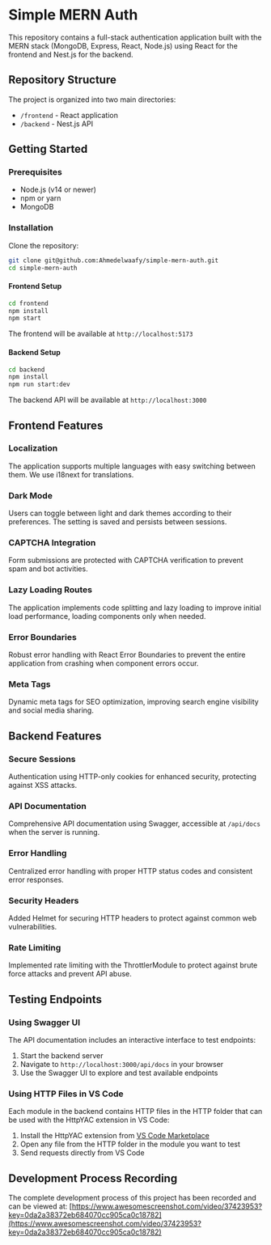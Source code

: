 # Simple MERN Auth

This repository contains a full-stack authentication application built with the MERN stack (MongoDB, Express, React, Node.js) using React for the frontend and Nest.js for the backend.

## Repository Structure

The project is organized into two main directories:
- `/frontend` - React application
- `/backend` - Nest.js API

## Getting Started

### Prerequisites
- Node.js (v14 or newer)
- npm or yarn
- MongoDB

### Installation

Clone the repository:
```bash
git clone git@github.com:Ahmedelwaafy/simple-mern-auth.git
cd simple-mern-auth
```

#### Frontend Setup
```bash
cd frontend
npm install
npm start
```
The frontend will be available at `http://localhost:5173`

#### Backend Setup
```bash
cd backend
npm install
npm run start:dev
```
The backend API will be available at `http://localhost:3000`

## Frontend Features

### Localization
The application supports multiple languages with easy switching between them. We use i18next for translations.

### Dark Mode
Users can toggle between light and dark themes according to their preferences. The setting is saved and persists between sessions.

### CAPTCHA Integration
Form submissions are protected with CAPTCHA verification to prevent spam and bot activities.

### Lazy Loading Routes
The application implements code splitting and lazy loading to improve initial load performance, loading components only when needed.

### Error Boundaries
Robust error handling with React Error Boundaries to prevent the entire application from crashing when component errors occur.

### Meta Tags
Dynamic meta tags for SEO optimization, improving search engine visibility and social media sharing.

## Backend Features

### Secure Sessions
Authentication using HTTP-only cookies for enhanced security, protecting against XSS attacks.

### API Documentation
Comprehensive API documentation using Swagger, accessible at `/api/docs` when the server is running.

### Error Handling
Centralized error handling with proper HTTP status codes and consistent error responses.

### Security Headers
Added Helmet for securing HTTP headers to protect against common web vulnerabilities.

### Rate Limiting
Implemented rate limiting with the ThrottlerModule to protect against brute force attacks and prevent API abuse.

## Testing Endpoints

### Using Swagger UI
The API documentation includes an interactive interface to test endpoints:
1. Start the backend server
2. Navigate to `http://localhost:3000/api/docs` in your browser
3. Use the Swagger UI to explore and test available endpoints

### Using HTTP Files in VS Code
Each module in the backend contains HTTP files in the HTTP folder that can be used with the HttpYAC extension in VS Code:
1. Install the HttpYAC extension from [VS Code Marketplace](https://marketplace.visualstudio.com/items?itemName=anweber.vscode-httpyac)
2. Open any file from the HTTP folder in the module you want to test
3. Send requests directly from VS Code

## Development Process Recording

The complete development process of this project has been recorded and can be viewed at:
[https://www.awesomescreenshot.com/video/37423953?key=0da2a38372eb684070cc905ca0c18782](https://www.awesomescreenshot.com/video/37423953?key=0da2a38372eb684070cc905ca0c18782)